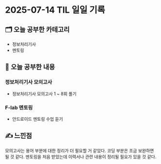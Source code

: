# 2025-07-14 TIL 일일 기록

## 🗂️ 오늘 공부한 카테고리
- 정보처리기사
- 멘토링

## 📌 오늘 공부한 내용

### 정보처리기사 모의고사 
- 정보처리기사 모의고사 1 ~ 8회 풀기 

### F-lab 멘토링 
- 안드로이드 멘토링 수업 듣기 

## ✍️ 느낀점 
모의고사는 용어 부분에 대한 정리가 더 필요할 거 같았다. 코딩 부분은 조금 보완하면 될 것 같다.
멘토링을 처음 받았는데 이력서나 관련 내용이 정리될 필요가 있을 것 같다. 